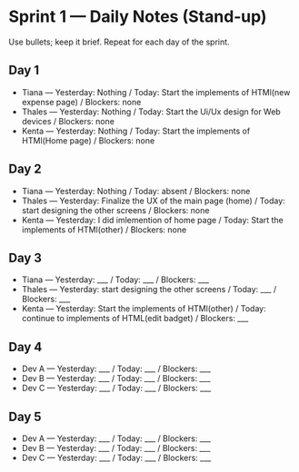 # Sprint 1 — Daily Notes (Stand‑up)

Use bullets; keep it brief. Repeat for each day of the sprint.

## Day 1
- Tiana — Yesterday: Nothing / Today: Start the implements of HTMl(new expense page) / Blockers: none
- Thales — Yesterday: Nothing / Today: Start the Ui/Ux design for Web devices / Blockers: none
- Kenta — Yesterday: Nothing / Today: Start the implements of HTMl(Home page)  / Blockers: none

## Day 2
- Tiana — Yesterday: Nothing / Today: absent / Blockers: none
- Thales — Yesterday: Finalize the UX of the main page (home) / Today:  start designing the other screens / Blockers: none
- Kenta — Yesterday: I did imlemention of home page / Today: Start the implements of HTMl(other)  / Blockers: none

## Day 3
- Tiana — Yesterday: ___ / Today: ___ / Blockers: ___
- Thales — Yesterday: start designing the other screens / Today: ___ / Blockers: ___
- Kenta — Yesterday:  Start the implements of HTMl(other)  / Today: continue to implements of HTML(edit badget) / Blockers: ___

## Day 4
- Dev A — Yesterday: ___ / Today: ___ / Blockers: ___
- Dev B — Yesterday: ___ / Today: ___ / Blockers: ___
- Dev C — Yesterday: ___ / Today: ___ / Blockers: ___

## Day 5
- Dev A — Yesterday: ___ / Today: ___ / Blockers: ___
- Dev B — Yesterday: ___ / Today: ___ / Blockers: ___
- Dev C — Yesterday: ___ / Today: ___ / Blockers: ___

